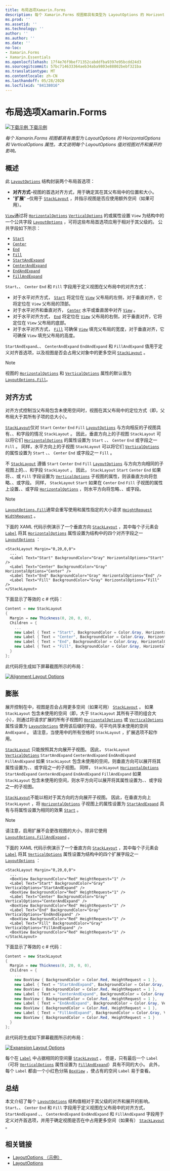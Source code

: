 ```yaml
---
title: 布局选项Xamarin.Forms
description: 每个 Xamarin.Forms 视图都具有类型为 LayoutOptions 的 HorizontalOptions 和 VerticalOptions 属性。 本文说明每个 LayoutOptions 值对视图对齐和展开的影响。
ms.prod: ''
ms.assetid: ''
ms.technology: ''
author: ''
ms.author: ''
ms.date: ''
no-loc:
- Xamarin.Forms
- Xamarin.Essentials
ms.openlocfilehash: 17f4e76f9bef71352cabddfba9397e95bcdd24d3
ms.sourcegitcommit: 57bc714633364aeb34aba9803e88802bebf321ba
ms.translationtype: MT
ms.contentlocale: zh-CN
ms.lasthandoff: 05/28/2020
ms.locfileid: "84138016"
---
```

# <a name="layout-options-in-xamarinforms"></a>布局选项Xamarin.Forms

[![下载示例](~/media/shared/download.png) 下载示例](https://docs.microsoft.com/samples/xamarin/xamarin-forms-samples/userinterface-layoutoptions)

_每个 Xamarin.Forms 视图都具有类型为 LayoutOptions 的 HorizontalOptions 和 VerticalOptions 属性。本文说明每个 LayoutOptions 值对视图对齐和展开的影响。_

## <a name="overview"></a>概述

此 [`LayoutOptions`](xref:Xamarin.Forms.LayoutOptions) 结构封装两个布局首选项：

- **对齐方式**–视图的首选对齐方式，用于确定其在其父布局中的位置和大小。
- "**扩展**" –仅用于 [`StackLayout`](xref:Xamarin.Forms.StackLayout) ，并指示视图是否应使用额外空间（如果可用）。

[`View`](xref:Xamarin.Forms.View)通过将 [`HorizontalOptions`](xref:Xamarin.Forms.View.HorizontalOptions) [`VerticalOptions`](xref:Xamarin.Forms.View.VerticalOptions) 的或属性设置 `View` 为结构中的一个公共字段 [`LayoutOptions`](xref:Xamarin.Forms.LayoutOptions) ，可将这些布局首选项应用于相对于其父级的。 公共字段如下所示：

- [`Start`](xref:Xamarin.Forms.LayoutOptions.Start)
- [`Center`](xref:Xamarin.Forms.LayoutOptions.Center)
- [`End`](xref:Xamarin.Forms.LayoutOptions.End)
- [`Fill`](xref:Xamarin.Forms.LayoutOptions.Fill)
- [`StartAndExpand`](xref:Xamarin.Forms.LayoutOptions.StartAndExpand)
- [`CenterAndExpand`](xref:Xamarin.Forms.LayoutOptions.CenterAndExpand)
- [`EndAndExpand`](xref:Xamarin.Forms.LayoutOptions.EndAndExpand)
- [`FillAndExpand`](xref:Xamarin.Forms.LayoutOptions.FillAndExpand)

`Start`、、 `Center` `End` 和 `Fill` 字段用于定义视图在父布局中的对齐方式：

- 对于水平对齐方式， [`Start`](xref:Xamarin.Forms.LayoutOptions.Start) 将定位在 [`View`](xref:Xamarin.Forms.View) 父布局的左侧，对于垂直对齐，它将定位在 `View` 父布局的顶部。
- 对于水平对齐和垂直对齐， [`Center`](xref:Xamarin.Forms.LayoutOptions.Center) 水平或垂直居中对齐 [`View`](xref:Xamarin.Forms.View) 。
- 对于水平对齐方式， [`End`](xref:Xamarin.Forms.LayoutOptions.End) 将定位在 [`View`](xref:Xamarin.Forms.View) 父布局的右侧，对于垂直对齐，它将定位在 `View` 父布局的底部。
- 对于水平对齐方式， [`Fill`](xref:Xamarin.Forms.LayoutOptions.Fill) 可确保 [`View`](xref:Xamarin.Forms.View) 填充父布局的宽度，对于垂直对齐，它可确保 `View` 填充父布局的高度。

`StartAndExpand`、、 `CenterAndExpand` `EndAndExpand` 和 `FillAndExpand` 值用于定义对齐首选项，以及视图是否会占用父对象中的更多空间 [`StackLayout`](xref:Xamarin.Forms.StackLayout) 。

> [!NOTE]
> 视图的 [`HorizontalOptions`](xref:Xamarin.Forms.View.HorizontalOptions) 和 [`VerticalOptions`](xref:Xamarin.Forms.View.VerticalOptions) 属性的默认值为 [`LayoutOptions.Fill`](xref:Xamarin.Forms.LayoutOptions.Fill)。

<a name="alignment" />

## <a name="alignment"></a>对齐方式

对齐方式控制当父布局包含未使用空间时，视图在其父布局中的定位方式（即，父布局大于其所有子项的总大小）。

[`StackLayout`](xref:Xamarin.Forms.StackLayout)仅对 `Start` `Center` `End` `Fill` [`LayoutOptions`](xref:Xamarin.Forms.LayoutOptions) 与方向相反的子视图具有、、和字段的情况 `StackLayout` 。 因此，垂直方向上的子视图 `StackLayout` 可以将它们 [`HorizontalOptions`](xref:Xamarin.Forms.View.HorizontalOptions) 的属性设置为 `Start` 、、 `Center` `End` 或字段之一 `Fill` 。 同样，水平方向上的子视图 `StackLayout` 可以将它们 [`VerticalOptions`](xref:Xamarin.Forms.View.VerticalOptions) 的属性设置为 `Start` 、、 `Center` `End` 或字段之一 `Fill` 。

不 [`StackLayout`](xref:Xamarin.Forms.StackLayout) 遵循 `Start` `Center` `End` `Fill` [`LayoutOptions`](xref:Xamarin.Forms.LayoutOptions) 与方向方向相同的子视图上的、、和字段 `StackLayout` 。 因此， `StackLayout` `Start` `Center` `End` 如果将、、或 `Fill` 字段设置为 [`VerticalOptions`](xref:Xamarin.Forms.View.VerticalOptions) 子视图的属性，则该垂直方向将忽略、、或字段。 同样， `StackLayout` `Start` 如果在 `Center` `End` `Fill` 子视图的属性上设置、、或字段 [`HorizontalOptions`](xref:Xamarin.Forms.View.HorizontalOptions) ，则水平方向将忽略、、或字段。

> [!NOTE]
> [`LayoutOptions.Fill`](xref:Xamarin.Forms.LayoutOptions.Fill)通常会重写使用和属性指定的大小请求 [`HeightRequest`](xref:Xamarin.Forms.VisualElement.HeightRequest) [`WidthRequest`](xref:Xamarin.Forms.VisualElement.WidthRequest) 。

下面的 XAML 代码示例演示了一个垂直方向 [`StackLayout`](xref:Xamarin.Forms.StackLayout) ，其中每个子元素会 [`Label`](xref:Xamarin.Forms.Label) 将其 [`HorizontalOptions`](xref:Xamarin.Forms.View.HorizontalOptions) 属性设置为结构中的四个对齐字段之一 [`LayoutOptions`](xref:Xamarin.Forms.LayoutOptions) ：

```xaml
<StackLayout Margin="0,20,0,0">
  ...
  <Label Text="Start" BackgroundColor="Gray" HorizontalOptions="Start" />
  <Label Text="Center" BackgroundColor="Gray" HorizontalOptions="Center" />
  <Label Text="End" BackgroundColor="Gray" HorizontalOptions="End" />
  <Label Text="Fill" BackgroundColor="Gray" HorizontalOptions="Fill" />
</StackLayout>
```

下面显示了等效的 c # 代码：

```csharp
Content = new StackLayout
{
  Margin = new Thickness(0, 20, 0, 0),
  Children = {
    ...
    new Label { Text = "Start", BackgroundColor = Color.Gray, HorizontalOptions = LayoutOptions.Start },
    new Label { Text = "Center", BackgroundColor = Color.Gray, HorizontalOptions = LayoutOptions.Center },
    new Label { Text = "End", BackgroundColor = Color.Gray, HorizontalOptions = LayoutOptions.End },
    new Label { Text = "Fill", BackgroundColor = Color.Gray, HorizontalOptions = LayoutOptions.Fill }
  }
};
```

此代码将生成如下屏幕截图所示的布局：

[![](layout-options-images/alignment.png "Alignment Layout Options")](layout-options-images/alignment-large.png#lightbox "Alignment Layout Options")

<a name="expansion" />

## <a name="expansion"></a>膨胀

展开控制在中，视图是否会占用更多空间（如果可用） [`StackLayout`](xref:Xamarin.Forms.StackLayout) 。 如果 `StackLayout` 包含未使用的空间（即，大于 `StackLayout` 其所有子项的组合大小），则通过将请求扩展的所有子视图的 [`HorizontalOptions`](xref:Xamarin.Forms.View.HorizontalOptions) 或 [`VerticalOptions`](xref:Xamarin.Forms.View.VerticalOptions) 属性设置为 [`LayoutOptions`](xref:Xamarin.Forms.LayoutOptions) 使用该后缀的字段，可平均共享未使用的空间 `AndExpand` 。 请注意，当使用中的所有空格时 `StackLayout` ，扩展选项不起作用。

[`StackLayout`](xref:Xamarin.Forms.StackLayout) 只能按照其方向展开子视图。 因此， `StackLayout` [`VerticalOptions`](xref:Xamarin.Forms.View.VerticalOptions) `StartAndExpand` `CenterAndExpand` `EndAndExpand` `FillAndExpand` 如果 `StackLayout` 包含未使用的空间，则垂直方向可以展开将其属性设置为、、或字段之一的子视图。 同样， `StackLayout` [`HorizontalOptions`](xref:Xamarin.Forms.View.HorizontalOptions) `StartAndExpand` `CenterAndExpand` `EndAndExpand` `FillAndExpand` 如果 `StackLayout` 包含未使用的空间，则水平方向可以展开将其属性设置为、、或字段之一的子视图。

[`StackLayout`](xref:Xamarin.Forms.StackLayout)不能以相对于其方向的方向展开子视图。 因此，在垂直方向上 `StackLayout` ，将 [`HorizontalOptions`](xref:Xamarin.Forms.View.HorizontalOptions) 子视图上的属性设置为 [`StartAndExpand`](xref:Xamarin.Forms.LayoutOptions.StartAndExpand) 具有与将属性设置为相同的效果 [`Start`](xref:Xamarin.Forms.LayoutOptions.Start) 。

> [!NOTE]
> 请注意，启用扩展不会更改视图的大小，除非它使用 [`LayoutOptions.FillAndExpand`](xref:Xamarin.Forms.LayoutOptions.FillAndExpand) 。

下面的 XAML 代码示例演示了一个垂直方向 [`StackLayout`](xref:Xamarin.Forms.StackLayout) ，其中每个子元素会 [`Label`](xref:Xamarin.Forms.Label) 将其 [`VerticalOptions`](xref:Xamarin.Forms.View.VerticalOptions) 属性设置为结构中的四个扩展字段之一 [`LayoutOptions`](xref:Xamarin.Forms.LayoutOptions) ：

```xaml
<StackLayout Margin="0,20,0,0">
  ...
  <BoxView BackgroundColor="Red" HeightRequest="1" />
  <Label Text="Start" BackgroundColor="Gray" VerticalOptions="StartAndExpand" />
  <BoxView BackgroundColor="Red" HeightRequest="1" />
  <Label Text="Center" BackgroundColor="Gray" VerticalOptions="CenterAndExpand" />
  <BoxView BackgroundColor="Red" HeightRequest="1" />
  <Label Text="End" BackgroundColor="Gray" VerticalOptions="EndAndExpand" />
  <BoxView BackgroundColor="Red" HeightRequest="1" />
  <Label Text="Fill" BackgroundColor="Gray" VerticalOptions="FillAndExpand" />
  <BoxView BackgroundColor="Red" HeightRequest="1" />
</StackLayout>
```

下面显示了等效的 c # 代码：

```csharp
Content = new StackLayout
{
  Margin = new Thickness(0, 20, 0, 0),
  Children = {
    ...
    new BoxView { BackgroundColor = Color.Red, HeightRequest = 1 },
    new Label { Text = "StartAndExpand", BackgroundColor = Color.Gray, VerticalOptions = LayoutOptions.StartAndExpand },
    new BoxView { BackgroundColor = Color.Red, HeightRequest = 1 },
    new Label { Text = "CenterAndExpand", BackgroundColor = Color.Gray, VerticalOptions = LayoutOptions.CenterAndExpand },
    new BoxView { BackgroundColor = Color.Red, HeightRequest = 1 },
    new Label { Text = "EndAndExpand", BackgroundColor = Color.Gray, VerticalOptions = LayoutOptions.EndAndExpand },
    new BoxView { BackgroundColor = Color.Red, HeightRequest = 1 },
    new Label { Text = "FillAndExpand", BackgroundColor = Color.Gray, VerticalOptions = LayoutOptions.FillAndExpand },
    new BoxView { BackgroundColor = Color.Red, HeightRequest = 1 }
  }
};
```

此代码将生成如下屏幕截图所示的布局：

[![](layout-options-images/expansion.png "Expansion Layout Options")](layout-options-images/expansion-large.png#lightbox "Expansion Layout Options")

每个在 [`Label`](xref:Xamarin.Forms.Label) 中占据相同的空间量 [`StackLayout`](xref:Xamarin.Forms.StackLayout) 。 但是，只有最后一个 `Label`（可将 [`VerticalOptions`](xref:Xamarin.Forms.View.VerticalOptions) 属性设置为 [`FillAndExpand`](xref:Xamarin.Forms.LayoutOptions.FillAndExpand)）具有不同的大小。 此外，每个 `Label` 都由一个小红色分隔 [`BoxView`](xref:Xamarin.Forms.BoxView) ，使占有的空间 `Label` 易于查看。

## <a name="summary"></a>总结

本文介绍了每个 [`LayoutOptions`](xref:Xamarin.Forms.LayoutOptions) 结构值相对于其父级的对齐和展开的影响。 `Start`、、 `Center` `End` 和 `Fill` 字段用于定义视图在父布局中的对齐方式， `StartAndExpand` 、、 `CenterAndExpand` `EndAndExpand` 和 `FillAndExpand` 字段用于定义对齐首选项，并用于确定视图是否在中占用更多空间（如果有） [`StackLayout`](xref:Xamarin.Forms.StackLayout) 。

## <a name="related-links"></a>相关链接

- [LayoutOptions （示例）](https://docs.microsoft.com/samples/xamarin/xamarin-forms-samples/userinterface-layoutoptions)
- [LayoutOptions](xref:Xamarin.Forms.LayoutOptions)

